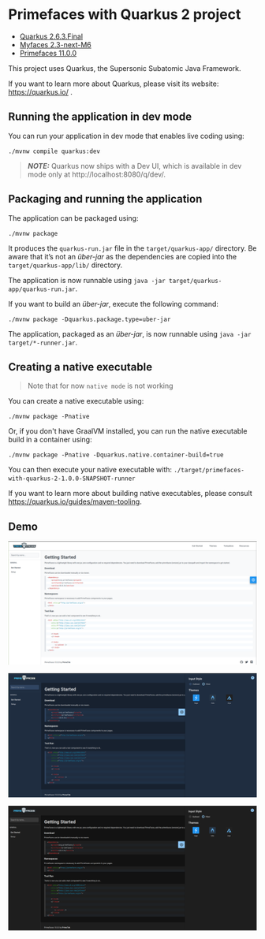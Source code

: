 # Primefaces with Quarkus 2 project

- [Quarkus 2.6.3.Final](https://github.com/quarkusio/quarkus)
- [Myfaces 2.3-next-M6](https://github.com/apache/myfaces/blob/master/extensions/quarkus/showcase/README.md)
- [Primefaces 11.0.0](https://www.primefaces.org/showcase/)

This project uses Quarkus, the Supersonic Subatomic Java Framework.

If you want to learn more about Quarkus, please visit its website: https://quarkus.io/ .

## Running the application in dev mode

You can run your application in dev mode that enables live coding using:
```shell script
./mvnw compile quarkus:dev
```

> **_NOTE:_**  Quarkus now ships with a Dev UI, which is available in dev mode only at http://localhost:8080/q/dev/.

## Packaging and running the application

The application can be packaged using:
```shell script
./mvnw package
```
It produces the `quarkus-run.jar` file in the `target/quarkus-app/` directory.
Be aware that it’s not an _über-jar_ as the dependencies are copied into the `target/quarkus-app/lib/` directory.

The application is now runnable using `java -jar target/quarkus-app/quarkus-run.jar`.

If you want to build an _über-jar_, execute the following command:
```shell script
./mvnw package -Dquarkus.package.type=uber-jar
```

The application, packaged as an _über-jar_, is now runnable using `java -jar target/*-runner.jar`.

## Creating a native executable

> Note that for now `native mode` is not working

You can create a native executable using:
```shell script
./mvnw package -Pnative
```

Or, if you don't have GraalVM installed, you can run the native executable build in a container using: 
```shell script
./mvnw package -Pnative -Dquarkus.native.container-build=true
```

You can then execute your native executable with: `./target/primefaces-with-quarkus-2-1.0.0-SNAPSHOT-runner`

If you want to learn more about building native executables, please consult https://quarkus.io/guides/maven-tooling.

## Demo

![Alt text](demo/demo1.png)

![Alt text](demo/demo2.png)

![Alt text](demo/demo3.png)
